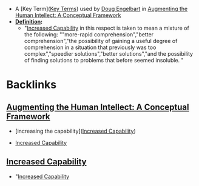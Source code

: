 - A [Key Term]([Key Terms](<Key Terms.md>)) used by [Doug Engelbart](<Doug Engelbart.md>) in [Augmenting the Human Intellect: A Conceptual Framework](<Augmenting the Human Intellect: A Conceptual Framework.md>)
- **[Definition](<Definition.md>):**
    - "[Increased Capability](<Increased Capability.md>) in this respect is taken to mean a mixture of the following: ""more-rapid comprehension","better comprehension","the possibility of gaining a useful degree of comprehension in a situation that previously was too complex","speedier solutions","better solutions","and the possibility of finding solutions to problems that before seemed insoluble. "

# Backlinks
## [Augmenting the Human Intellect: A Conceptual Framework](<Augmenting the Human Intellect: A Conceptual Framework.md>)
- [increasing the capability]([Increased Capability](<Increased Capability.md>))

- [Increased Capability](<Increased Capability.md>)

## [Increased Capability](<Increased Capability.md>)
- "[Increased Capability](<Increased Capability.md>)

